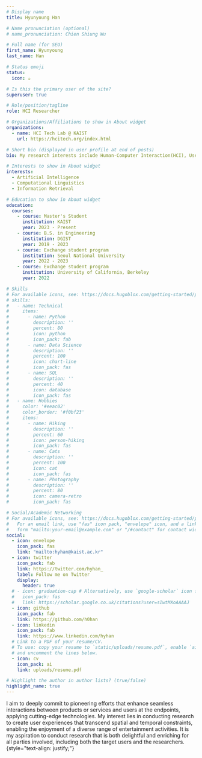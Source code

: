 ```yaml
---
# Display name
title: Hyunyoung Han

# Name pronunciation (optional)
# name_pronunciation: Chien Shiung Wu

# Full name (for SEO)
first_name: Hyunyoung
last_name: Han

# Status emoji
status:
  icon: ☕️

# Is this the primary user of the site?
superuser: true

# Role/position/tagline
role: HCI Researcher

# Organizations/Affiliations to show in About widget
organizations:
  - name: HCI Tech Lab @ KAIST
    url: https://hcitech.org/index.html

# Short bio (displayed in user profile at end of posts)
bio: My research interests include Human-Computer Interaction(HCI), User Experience(UX) and Haptics.

# Interests to show in About widget
interests:
  - Artificial Intelligence
  - Computational Linguistics
  - Information Retrieval

# Education to show in About widget
education:
  courses:
    - course: Master's Student
      institution: KAIST
      year: 2023 - Present
    - course: B.S. in Engineering
      institution: DGIST
      year: 2019 - 2023
    - course: Exchange student program
      institution: Seoul National University
      year: 2022 - 2023
    - course: Exchange student program
      institution: University of California, Berkeley
      year: 2022

# Skills
# For available icons, see: https://docs.hugoblox.com/getting-started/page-builder/#icons
# skills:
#   - name: Technical
#     items:
#       - name: Python
#         description: ''
#         percent: 80
#         icon: python
#         icon_pack: fab
#       - name: Data Science
#         description: ''
#         percent: 100
#         icon: chart-line
#         icon_pack: fas
#       - name: SQL
#         description: ''
#         percent: 40
#         icon: database
#         icon_pack: fas
#   - name: Hobbies
#     color: '#eeac02'
#     color_border: '#f0bf23'
#     items:
#       - name: Hiking
#         description: ''
#         percent: 60
#         icon: person-hiking
#         icon_pack: fas
#       - name: Cats
#         description: ''
#         percent: 100
#         icon: cat
#         icon_pack: fas
#       - name: Photography
#         description: ''
#         percent: 80
#         icon: camera-retro
#         icon_pack: fas

# Social/Academic Networking
# For available icons, see: https://docs.hugoblox.com/getting-started/page-builder/#icons
#   For an email link, use "fas" icon pack, "envelope" icon, and a link in the
#   form "mailto:your-email@example.com" or "/#contact" for contact widget.
social:
  - icon: envelope
    icon_pack: fas
    link: "mailto:hyhan@kaist.ac.kr"
  - icon: twitter
    icon_pack: fab
    link: https://twitter.com/hyhan_
    label: Follow me on Twitter
    display:
      header: true
  # - icon: graduation-cap # Alternatively, use `google-scholar` icon from `ai` icon pack
  #   icon_pack: fas
  #   link: https://scholar.google.co.uk/citations?user=sIwtMXoAAAAJ
  - icon: github
    icon_pack: fab
    link: https://github.com/h0han
  - icon: linkedin
    icon_pack: fab
    link: https://www.linkedin.com/hyhan
  # Link to a PDF of your resume/CV.
  # To use: copy your resume to `static/uploads/resume.pdf`, enable `ai` icons in `params.yaml`,
  # and uncomment the lines below.
  - icon: cv
    icon_pack: ai
    link: uploads/resume.pdf

# Highlight the author in author lists? (true/false)
highlight_name: true
---
```


I aim to deeply commit to pioneering efforts that enhance seamless interactions between products or services and users at the endpoints, applying cutting-edge technologies. My interest lies in conducting research to create user experiences that transcend spatial and temporal constraints, enabling the enjoyment of a diverse range of entertainment activities. It is my aspiration to conduct research that is both delightful and enriching for all parties involved, including both the target users and the researchers.
{style="text-align: justify;"}
